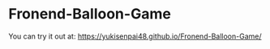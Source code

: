 # Fronend-Balloon-Game

You can try it out at: https://yukisenpai48.github.io/Fronend-Balloon-Game/
